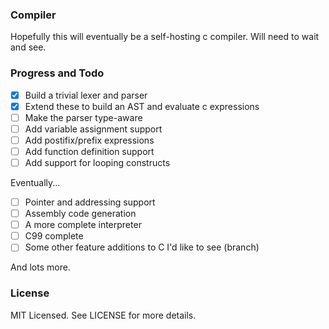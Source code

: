 ### Compiler

Hopefully this will eventually be a self-hosting c compiler. Will need to wait
and see.

### Progress and Todo

 - [x] Build a trivial lexer and parser
 - [x] Extend these to build an AST and evaluate c expressions
 - [ ] Make the parser type-aware
 - [ ] Add variable assignment support
 - [ ] Add postifix/prefix expressions
 - [ ] Add function definition support
 - [ ] Add support for looping constructs

 Eventually...
 - [ ] Pointer and addressing support
 - [ ] Assembly code generation
 - [ ] A more complete interpreter
 - [ ] C99 complete
 - [ ] Some other feature additions to C I'd like to see (branch)

And lots more.

### License

MIT Licensed. See LICENSE for more details.
